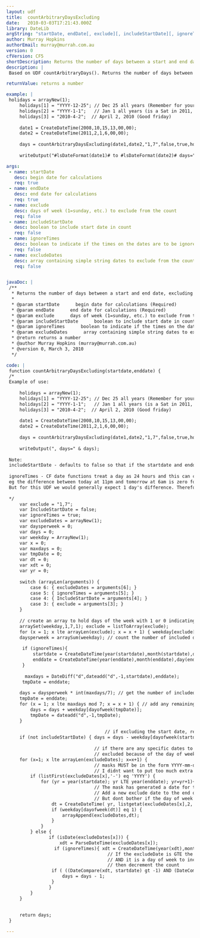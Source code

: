 ```yaml
---
layout: udf
title:  countArbitraryDaysExcluding
date:   2010-03-03T17:21:43.000Z
library: DateLib
argString: "startDate, endDate[, exclude][, includeStartDate][, ignoreTimes][, excludeDates]"
author: Murray Hopkins
authorEmail: murray@murrah.com.au
version: 0
cfVersion: CF5
shortDescription: Returns the number of days between a start and end date, excluding a specified list of days, and allowing for an exclusion list
description: |
 Based on UDF countArbitraryDays(). Returns the number of days between a start and end date, excluding a specified list of days,e.g. exclude saturday and sunday. Optionally allows an array of dates to be excluded (eg public holidays). Since it is based on countArbitraryDays(), this UDF relies on formula instead of brute force to calculate the days and will perform better than other WeekDays/BusinessDays methods which loop from the start date to end date.

returnValue: returns a number

example: |
 holidays = arrayNew(1);
     holidays[1] = "YYYY-12-25"; // Dec 25 all years (Remember for your testing: this is a Sat in 2010 and Sun in 2011)
     holidays[2] = "YYYY-1-1";   // Jan 1 all years (is a Sat in 2011, Sun in 2012)
     holidays[3] = "2010-4-2";  // April 2, 2010 (Good friday) 
 
     date1 = CreateDateTime(2008,10,15,13,00,00);
     date2 = CreateDateTime(2011,2,1,6,00,00);
     
     days = countArbitraryDaysExcluding(date1,date2,"1,7",false,true,holidays); 
     
     writeOutput("#lsDateFormat(date1)# to #lsDateFormat(date2)# days=" & days);

args:
 - name: startDate
   desc: begin date for calculations
   req: true
 - name: endDate
   desc: end date for calculations
   req: true
 - name: exclude
   desc: days of week (1=sunday, etc.) to exclude from the count
   req: false
 - name: includeStartDate
   desc: boolean to include start date in count
   req: false
 - name: ignoreTimes
   desc: boolean to indicate if the times on the dates are to be ignored
   req: false
 - name: excludeDates
   desc: array containing simple string dates to exclude from the count
   req: false


javaDoc: |
 /**
  * Returns the number of days between a start and end date, excluding a specified list of days, and allowing for an exclusion list
  * 
  * @param startDate      begin date for calculations (Required)
  * @param endDate      end date for calculations (Required)
  * @param exclude      days of week (1=sunday, etc.) to exclude from the count (Optional)
  * @param includeStartDate      boolean to include start date in count (Optional)
  * @param ignoreTimes      boolean to indicate if the times on the dates are to be ignored (Optional)
  * @param excludeDates      array containing simple string dates to exclude from the count (Optional)
  * @return returns a number 
  * @author Murray Hopkins (murray@murrah.com.au) 
  * @version 0, March 3, 2010 
  */

code: |
 function countArbitraryDaysExcluding(startdate,enddate) {
 /*
 Example of use:
 
     holidays = arrayNew(1);
     holidays[1] = "YYYY-12-25"; // Dec 25 all years (Remember for your testing: this is a Sat in 2010 and Sun in 2011)
     holidays[2] = "YYYY-1-1";   // Jan 1 all years (is a Sat in 2011, Sun in 2012)
     holidays[3] = "2010-4-2";  // April 2, 2010 (Good friday) 
 
     date1 = CreateDateTime(2008,10,15,13,00,00);
     date2 = CreateDateTime(2011,2,1,6,00,00);
     
     days = countArbitraryDaysExcluding(date1,date2,"1,7",false,true,holidays); 
     
     writeOutput(", days=" & days);
     
 Note:
 includeStartDate - defaults to false so that if the startdate and enddate are the same the result will be 0, not 1
 
 ignoreTimes - CF date functions treat a day as 24 hours and this can cause unexpected results in your date calulations.
 eg the difference between today at 11pm and tomorrow at 6am is zero for dateDiff(). 
 But for this UDF we would generally expect 1 day's difference. Therefore, optionally, ignore the times (defults to true).
 
 */    
     var exclude = "1,7";
     var IncludeStartDate = false;
     var ignoreTimes = true;
     var excludeDates = arrayNew(1);
     var daysperweek = 0;
     var days = 0;
     var weekday = ArrayNew(1);
     var x = 0;
     var maxdays = 0;
     var tmpDate = 0;
     var dt = 0;
     var xdt = 0;
     var yr = 0;
      
     switch (arrayLen(arguments)) {
         case 6: { excludeDates = arguments[6]; }
         case 5: { ignoreTimes = arguments[5]; }
         case 4: { IncludeStartDate = arguments[4]; }
         case 3: { exclude = arguments[3]; }
     }
     
     // create an array to hold days of the week with 1 or 0 indicating if the day is counted
     arraySet(weekday,1,7,1); exclude = listToArray(exclude);
     for (x = 1; x lte arrayLen(exclude); x = x + 1) { weekday[exclude[x]] = 0; } // set the value of any excluded day to 0
     daysperweek = arraySum(weekday); // count the number of included days in a full week
  
      if (ignoreTimes){
          startdate = CreateDateTime(year(startdate),month(startdate),day(startdate),0,0,0);
          enddate = CreateDateTime(year(enddate),month(enddate),day(enddate),0,0,0);
      }
       
       maxdays = DateDiff("d",dateadd("d",-1,startdate),enddate);
      tmpDate = enddate;
      
     days = daysperweek * int(maxdays/7); // get the number of included days in all full weeks
     tmpDate = enddate;
     for (x = 1; x lte maxdays mod 7; x = x + 1) { // add any remaining days in the last partial week
         days = days + weekday[dayofweek(tmpDate)];
         tmpDate = dateadd("d",-1,tmpDate);
     }
     
                                     // if excluding the start date, remove the value that might have been added for the starting day
     if (not includeStartDate) { days = days - weekday[dayofweek(startdate)]; }
     
                                 // if there are any specific dates to exclude that we havent already 
                                 // excluded because of the day of week thay are on, decrement the count
     for (x=1; x lte arrayLen(excludeDates); x=x+1) {
                                 // masks MUST be in the form YYYY-mm-dd    where mm and dd are valid numeric values
                                 // I didnt want to put too much extra unnecessary validation in here! Although a good regEx would probably do!
         if (listFirst(excludeDates[x],'-') eq 'YYYY') {           
             for (yr = year(startdate); yr LTE year(enddate); yr=yr+1){
                                 // The mask has generated a date for the years in the date range we are counting
                                 // Add a new exclude date to the end of the array.
                                 // But dont bother if the day of week of the excluded date is being excluded anyway
                 dt = CreateDateTime( yr, listgetat(excludeDates[x],2,'-'), listgetat(excludeDates[x],3,'-'),0,0,0 );
                 if (weekday[dayofweek(dt)] eq 1) {
                     arrayAppend(excludeDates,dt);
                 }
             }
         } else {    
                if (isDate(excludeDates[x])) {
                    xdt = ParseDateTime(excludeDates[x]);
                  if (ignoreTimes){ xdt = CreateDateTime(year(xdt),month(xdt),day(xdt),0,0,0);}
                                      // If the excludeDate is GTE the start date AND LTE the end date (ie in inclusive range), 
                                      // AND it is a day of week to include,
                                      // then decrement the count         
                 if ( ((DateCompare(xdt, startdate) gt -1) AND (DateCompare(xdt, enddate) lt 1)) AND weekday[dayofweek(xdt)] eq 1) { 
                     days = days - 1; 
                 }
                }
         }
     }
     
     
     return days;
 }

---
```


